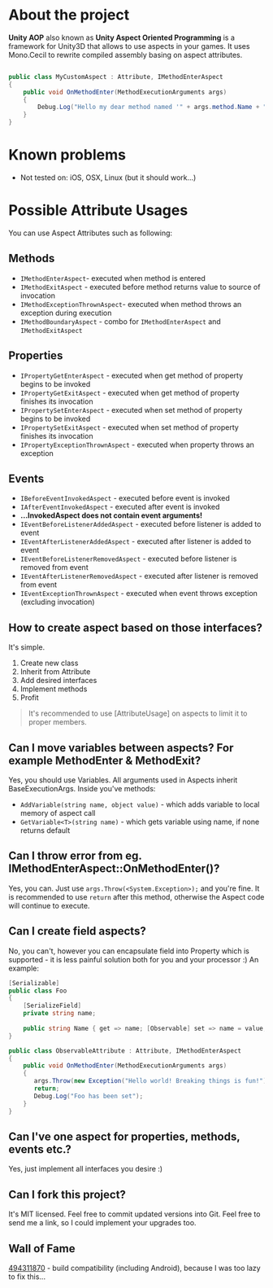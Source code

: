 # About the project

**Unity AOP** also known as **Unity Aspect Oriented Programming** is a framework for Unity3D  that allows to use aspects in your games. It uses Mono.Cecil to rewrite compiled assembly basing on aspect attributes.

```cs

public class MyCustomAspect : Attribute, IMethodEnterAspect
{
	public void OnMethodEnter(MethodExecutionArguments args)
	{
		Debug.Log("Hello my dear method named '" + args.method.Name + "'");
	}
}

```
# Known problems
* Not tested on: iOS, OSX, Linux (but it should work...)

# Possible Attribute Usages
You can use Aspect Attributes such as following:
## Methods
* `IMethodEnterAspect`- executed when method is entered
* `IMethodExitAspect` - executed before method returns value to source of invocation
* `IMethodExceptionThrownAspect`- executed when method throws an exception during execution
* `IMethodBoundaryAspect` - combo for `IMethodEnterAspect` and `IMethodExitAspect`
 
## Properties
* `IPropertyGetEnterAspect` - executed when get method of property begins to be invoked
* `IPropertyGetExitAspect` - executed when get method of property finishes its invocation
* `IPropertySetEnterAspect` - executed when set method of property begins to be invoked
* `IPropertySetExitAspect` - executed when set method of property finishes its invocation
* `IPropertyExceptionThrownAspect` - executed when property throws an exception
 
## Events
* `IBeforeEventInvokedAspect` - executed before event is invoked
* `IAfterEventInvokedAspect` - executed after event is invoked
* **...InvokedAspect does not contain event arguments!**
* `IEventBeforeListenerAddedAspect` - executed before listener is added to event
* `IEventAfterListenerAddedAspect` - executed after listener is added to event
* `IEventBeforeListenerRemovedAspect` - executed before listener is removed from event
* `IEventAfterListenerRemovedAspect` - executed after listener is removed from event
* `IEventExceptionThrownAspect` - executed when event throws exception (excluding invocation)

## How to create aspect based on those interfaces?
It's simple. 
1. Create new class
2. Inherit from Attribute
3. Add desired interfaces
4. Implement methods
5. Profit
> It's recommended to use [AttributeUsage] on aspects to limit it to proper members.

## Can I move variables between aspects? For example MethodEnter & MethodExit?
Yes, you should use Variables. All arguments used in Aspects inherit BaseExecutionArgs. Inside you've methods:
* `AddVariable(string name, object value)` - which adds variable to local memory of aspect call
* `GetVariable<T>(string name)` - which gets variable using name, if none returns default

## Can I throw error from eg. IMethodEnterAspect::OnMethodEnter(<args>)?
Yes, you can. Just use `args.Throw(<System.Exception>);` and you're fine. It is recommended to use `return` after this method, otherwise the Aspect code will continue to execute.
	
## Can I create field aspects?
No, you can't, however you can encapsulate field into Property which is supported - it is less painful solution both for you and your processor :)
An example:
```cs
[Serializable]
public class Foo
{
    [SerializeField]
    private string name;
        
    public string Name { get => name; [Observable] set => name = value; }
}

public class ObservableAttribute : Attribute, IMethodEnterAspect
{
    public void OnMethodEnter(MethodExecutionArguments args)
    {
       args.Throw(new Exception("Hello world! Breaking things is fun!"));
       return;
       Debug.Log("Foo has been set");
    }
}
```

## Can I've one aspect for properties, methods, events etc.?
Yes, just implement all interfaces you desire :)

## Can I fork this project?
It's MIT licensed. Feel free to commit updated versions into Git. Feel free to send me a link, so I could implement your upgrades too.

## Wall of Fame
[494311870](https://github.com/494311870) - build compatibility (including Android), because I was too lazy to fix this...
